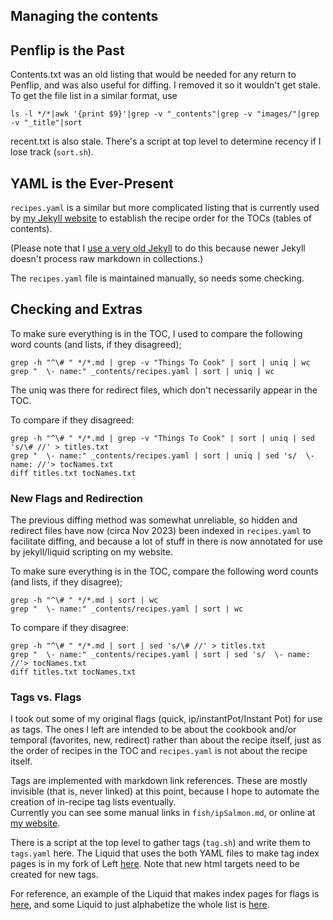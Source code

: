 Managing the contents
------------------------------

## Penflip is the Past

Contents.txt was an old listing that would be needed for any return to Penflip,
and was also useful for diffing.  I removed it so it wouldn't get stale.
To get the file list in a similar format, use

	ls -l */*|awk '{print $9}'|grep -v "_contents"|grep -v "images/"|grep -v "_title"|sort

recent.txt is also stale.  There's a script at top level to determine recency if I lose track (`sort.sh`).

## YAML is the Ever-Present

`recipes.yaml` is a similar but more complicated listing that is currently used by [my Jekyll website](//mcdemarco.net/recipes)
to establish the recipe order for the TOCs (tables of contents).  

(Please note that I [use a very old Jekyll](//mcdemarco.net/blog/2023/04/14/restyled/) to do this 
because newer Jekyll doesn't process raw markdown in collections.)

The `recipes.yaml` file is maintained manually, so needs some checking.

## Checking and Extras

To make sure everything is in the TOC, I used to compare the following word counts (and lists, if they disagreed);

	grep -h "^\# " */*.md | grep -v "Things To Cook" | sort | uniq | wc
	grep "  \- name:" _contents/recipes.yaml | sort | uniq | wc

The uniq was there for redirect files, which don't necessarily appear in the TOC.

To compare if they disagreed:

	grep -h "^\# " */*.md | grep -v "Things To Cook" | sort | uniq | sed 's/\# //' > titles.txt
	grep "  \- name:" _contents/recipes.yaml | sort | uniq | sed 's/  \- name: //'> tocNames.txt
	diff titles.txt tocNames.txt

### New Flags and Redirection

The previous diffing method was somewhat unreliable, so hidden and redirect files have now 
(circa Nov 2023) been indexed in `recipes.yaml` to facilitate diffing,
and because a lot of stuff in there is now annotated for use by jekyll/liquid scripting on my website.

To make sure everything is in the TOC, compare the following word counts (and lists, if they disagree);

	grep -h "^\# " */*.md | sort | wc
	grep "  \- name:" _contents/recipes.yaml | sort | wc

To compare if they disagree:

	grep -h "^\# " */*.md | sort | sed 's/\# //' > titles.txt
	grep "  \- name:" _contents/recipes.yaml | sort | sed 's/  \- name: //'> tocNames.txt
	diff titles.txt tocNames.txt

### Tags vs. Flags

I took out some of my original flags (quick, ip/instantPot/Instant Pot) for use as tags.
The ones I left are intended to be about the cookbook and/or temporal (favorites, new, redirect)
rather than about the recipe itself, just as the order of recipes in the TOC and `recipes.yaml`
is not about the recipe itself.

Tags are implemented with markdown link references.  These are mostly invisible (that is, never linked) at this point, 
because I hope to automate the creation of in-recipe tag lists eventually.  
Currently you can see some manual links in `fish/ipSalmon.md`, or online at 
[my website](//mcdemarco.net/recipes/fish/ipSalmon/).  

There is a script at the top level to gather tags (`tag.sh`)
and write them to `tags.yaml` here.  The Liquid that uses the both YAML files to make tag index pages is in my fork of Left
[here](https://github.com/mcdemarco/left/blob/website/_layouts/recipeTagIndex.html).  Note that new html targets need to be created for new tags.

For reference, an example of the Liquid that makes index pages for flags is [here](https://github.com/mcdemarco/left/blob/website/recipes/indices/favorites.html),
and some Liquid to just alphabetize the whole list is [here](https://github.com/mcdemarco/left/blob/website/recipes/indices/alphabetical.html).
